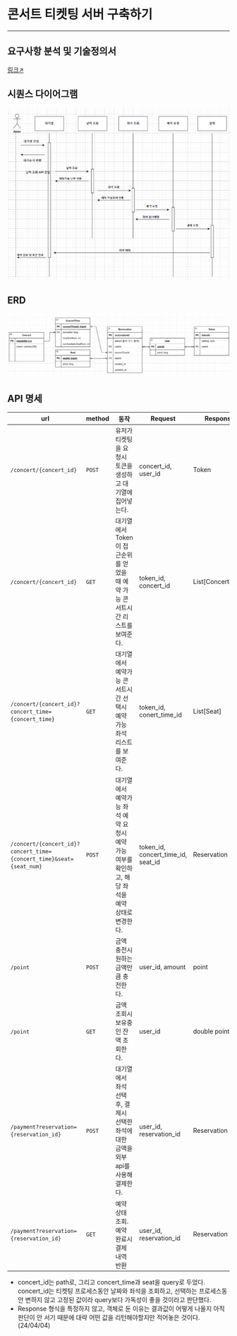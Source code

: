 # 콘서트 티켓팅 서버 구축하기

---

## 요구사항 분석 및 기술정의서
[링크↗](https://github.com/watanka/ticketing.wiki.git)

## 시퀀스 다이어그램
![](./sequence%20diagram.png "sequence diagram")


## ERD
![](./ERD.png "ERD")


## API 명세
|url|method|동작                               | Request                             | Response          |
|---|---|---|-------------------------------------|-------------------|
|`/concert/{concert_id}`|	`POST`|  	유저가 티켓팅을 요청시	토큰을 생성하고 대기열에 집어넣는다.| 	concert_id, user_id                | 	Token            |
|`/concert/{concert_id}`|	`GET`|	대기열에서 Token이 접근순위를 얻었을 때	예약 가능 콘서트시간 리스트를 보여준다.| 	token_id, concert_id	              | List[ConcertTime] |
|`/concert/{concert_id}?concert_time={concert_time}`|	`GET`|	대기열에서 예약가능 콘서트시간 선택시	예약 가능 좌석 리스트를 보여준다.| 	token_id, conert_time_id           | 	List[Seat]       |
|`/concert/{concert_id}?concert_time={concert_time}&seat={seat_num}`|	`POST`|	대기열에서 예약가능 좌석 예약 요청시	예약 가능 여부를 확인하고, 해당 좌석을 예약 상태로 변경한다.| 	token_id, concert_time_id, seat_id | 	Reservation      |
|`/point`|	`POST`| 	금액 충전시	원하는 금액만큼 충전한다.| 	user_id, amount                    | 	point           |
|`/point`| 	`GET`| 	금액 조회시	보유중인 잔액 조회한다.| 	user_id                            | 	double point     |
|`/payment?reservation={reservation_id}`|	`POST`| 	대기열에서 좌석 선택 후, 결제시 	선택한 좌석에 대한 금액을 외부api를 사용해 결제한다.| 	user_id, reservation_id            | 	Reservation      |
|`/payment?reservation={reservation_id}`| `GET`| 예약 상태 조회. 예약 완료시 결제 내역 반환 | user_id, reservation_id             | Reservation       |


- concert_id는 path로, 그리고 concert_time과 seat을 query로 두었다. concert_id는 티켓팅 프로세스동안 날짜와 좌석을 조회하고, 선택하는 프로세스동안 변하지 않고 고정된 값이라 query보다 가독성이 좋을 것이라고 판단했다.
- Response 형식을 특정하지 않고, 객체로 둔 이유는 결과값이 어떻게 나올지 아직 판단이 안 서기 때문에 대략 어떤 값을 리턴해야할지만 적어놓은 것이다. (24/04/04)
